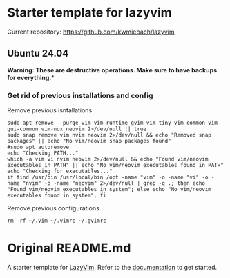 # Starter template for lazyvim

Current repository: https://github.com/kwmiebach/lazyvim

## Ubuntu 24.04

**Warning: These are destructive operations. Make sure to have backups for everything.***

### Get rid of previous installations and config

Remove previous isntallations

```
sudo apt remove --purge vim vim-runtime gvim vim-tiny vim-common vim-gui-common vim-nox neovim 2>/dev/null || true
sudo snap remove vim nvim neovim 2>/dev/null && echo "Removed snap packages" || echo "No vim/neovim snap packages found"
#sudo apt autoremove
echo "Checking PATH..."
which -a vim vi nvim neovim 2>/dev/null && echo "Found vim/neovim executables in PATH" || echo "No vim/neovim executables found in PATH"
echo "Checking for executables..."
if find /usr/bin /usr/local/bin /opt -name "vim" -o -name "vi" -o -name "nvim" -o -name "neovim" 2>/dev/null | grep -q .; then echo "Found vim/neovim executables in system"; else echo "No vim/neovim executables found in system"; fi
```

Remove previous configurations

```
rm -rf ~/.vim ~/.vimrc ~/.gvimrc

```

# Original README.md

A starter template for [LazyVim](https://github.com/LazyVim/LazyVim).
Refer to the [documentation](https://lazyvim.github.io/installation) to get started.
